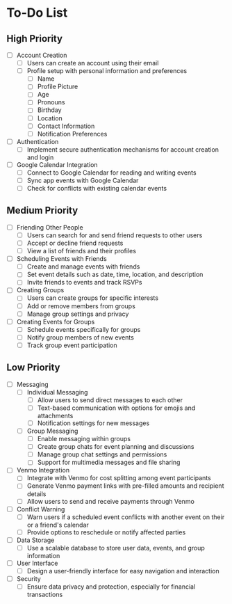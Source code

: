 # To-Do List

## High Priority

- [ ] Account Creation
  - [ ] Users can create an account using their email
  - [ ] Profile setup with personal information and preferences
    - [ ] Name
    - [ ] Profile Picture
    - [ ] Age
    - [ ] Pronouns
    - [ ] Birthday
    - [ ] Location
    - [ ] Contact Information
    - [ ] Notification Preferences

- [ ] Authentication
  - [ ] Implement secure authentication mechanisms for account creation and login

- [ ] Google Calendar Integration
  - [ ] Connect to Google Calendar for reading and writing events
  - [ ] Sync app events with Google Calendar
  - [ ] Check for conflicts with existing calendar events

## Medium Priority

- [ ] Friending Other People
  - [ ] Users can search for and send friend requests to other users
  - [ ] Accept or decline friend requests
  - [ ] View a list of friends and their profiles

- [ ] Scheduling Events with Friends
  - [ ] Create and manage events with friends
  - [ ] Set event details such as date, time, location, and description
  - [ ] Invite friends to events and track RSVPs

- [ ] Creating Groups
  - [ ] Users can create groups for specific interests
  - [ ] Add or remove members from groups
  - [ ] Manage group settings and privacy

- [ ] Creating Events for Groups
  - [ ] Schedule events specifically for groups
  - [ ] Notify group members of new events
  - [ ] Track group event participation

## Low Priority

- [ ] Messaging
  - [ ] Individual Messaging
    - [ ] Allow users to send direct messages to each other
    - [ ] Text-based communication with options for emojis and attachments
    - [ ] Notification settings for new messages
  - [ ] Group Messaging
    - [ ] Enable messaging within groups
    - [ ] Create group chats for event planning and discussions
    - [ ] Manage group chat settings and permissions
    - [ ] Support for multimedia messages and file sharing

- [ ] Venmo Integration
  - [ ] Integrate with Venmo for cost splitting among event participants
  - [ ] Generate Venmo payment links with pre-filled amounts and recipient details
  - [ ] Allow users to send and receive payments through Venmo

- [ ] Conflict Warning
  - [ ] Warn users if a scheduled event conflicts with another event on their or a friend's calendar
  - [ ] Provide options to reschedule or notify affected parties

- [ ] Data Storage
  - [ ] Use a scalable database to store user data, events, and group information

- [ ] User Interface
  - [ ] Design a user-friendly interface for easy navigation and interaction

- [ ] Security
  - [ ] Ensure data privacy and protection, especially for financial transactions 